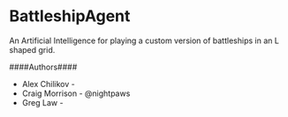 # BattleshipAgent
An Artificial Intelligence for playing a custom version of battleships in an L shaped grid.

####Authors####
- Alex Chilikov -
- Craig Morrison - @nightpaws
- Greg Law - 
